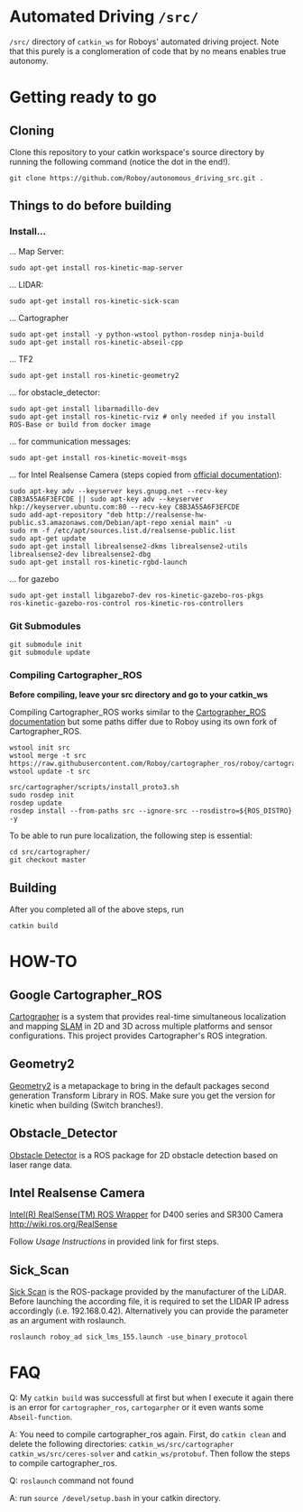 # Automated Driving `/src/`
`/src/` directory of `catkin_ws` for Roboys' automated driving project. Note that this purely is a conglomeration of code that by no means enables true autonomy. 

# Getting ready to go

## Cloning
Clone this repository to your catkin workspace's source directory by running the following command (notice the dot in the end!).
```
git clone https://github.com/Roboy/autonomous_driving_src.git .
```

## Things to do before building

### Install...
... Map Server:
```
sudo apt-get install ros-kinetic-map-server
```
... LIDAR:
```
sudo apt-get install ros-kinetic-sick-scan
```
... Cartographer
```
sudo apt-get install -y python-wstool python-rosdep ninja-build
sudo apt-get install ros-kinetic-abseil-cpp
```
... TF2
```
sudo apt-get install ros-kinetic-geometry2
```
... for obstacle_detector:
```
sudo apt-get install libarmadillo-dev
sudo apt-get install ros-kinetic-rviz # only needed if you install ROS-Base or build from docker image
```
... for communication messages:
```
sudo apt-get install ros-kinetic-moveit-msgs
```
... for Intel Realsense Camera (steps copied from [official documentation](https://github.com/IntelRealSense/librealsense/blob/master/doc/distribution_linux.md#installing-the-packages)):
```
sudo apt-key adv --keyserver keys.gnupg.net --recv-key C8B3A55A6F3EFCDE || sudo apt-key adv --keyserver hkp://keyserver.ubuntu.com:80 --recv-key C8B3A55A6F3EFCDE
sudo add-apt-repository "deb http://realsense-hw-public.s3.amazonaws.com/Debian/apt-repo xenial main" -u
sudo rm -f /etc/apt/sources.list.d/realsense-public.list
sudo apt-get update
sudo apt-get install librealsense2-dkms librealsense2-utils librealsense2-dev librealsense2-dbg
sudo apt-get install ros-kinetic-rgbd-launch
```

... for gazebo
```
sudo apt-get install libgazebo7-dev ros-kinetic-gazebo-ros-pkgs 
ros-kinetic-gazebo-ros-control ros-kinetic-ros-controllers
```
### Git Submodules
```
git submodule init
git submodule update
```
### Compiling Cartographer_ROS
**Before compiling, leave your src directory and go to your catkin_ws**

Compiling Cartographer_ROS works similar to the [Cartographer_ROS documentation](https://google-cartographer-ros.readthedocs.io/en/latest/compilation.html) but some paths differ due to Roboy using its own fork of Cartographer_ROS.
```
wstool init src
wstool merge -t src https://raw.githubusercontent.com/Roboy/cartographer_ros/roboy/cartographer_ros.rosinstall
wstool update -t src
```

```
src/cartographer/scripts/install_proto3.sh
sudo rosdep init
rosdep update
rosdep install --from-paths src --ignore-src --rosdistro=${ROS_DISTRO} -y
```
To be able to run pure localization, the following step is essential:
```
cd src/cartographer/
git checkout master
```

## Building
After you completed all of the above steps, run
```
catkin build
```

# HOW-TO

## Google Cartographer_ROS
[Cartographer](https://github.com/googlecartographer/cartographer) is a system that provides real-time simultaneous localization and mapping [SLAM](https://en.wikipedia.org/wiki/Simultaneous_localization_and_mapping) in 2D and 3D across multiple platforms and sensor configurations. This project provides Cartographer's ROS integration.

## Geometry2
[Geometry2](http://wiki.ros.org/geometry2) is a metapackage to bring in the default packages second generation Transform Library in ROS. Make sure you get the version for kinetic when building (Switch branches!).

## Obstacle_Detector
[Obstacle Detector](https://github.com/tysik/obstacle_detector) is a ROS package for 2D obstacle detection based on laser range data.

## Intel Realsense Camera
[Intel(R) RealSense(TM) ROS Wrapper](https://github.com/intel-ros/realsense) for D400 series and SR300 Camera http://wiki.ros.org/RealSense

Follow *Usage Instructions* in provided link for first steps.

## Sick_Scan
[Sick Scan](http://wiki.ros.org/sick_scan) is the ROS-package provided by the manufacturer of the LiDAR. Before launching the according file, it is required to set the LIDAR IP adress accordingly (i.e. 192.168.0.42). Alternatively you can provide the parameter as an argument with roslaunch.
```
roslaunch roboy_ad sick_lms_155.launch -use_binary_protocol
```


# FAQ

Q: My `catkin build` was successfull at first but when I execute it again there is an error for `cartographer_ros`, `cartogarpher` or it even wants some `Abseil-function`.

A: You need to compile cartographer_ros again. First, do `catkin clean` and delete the following directories: `catkin_ws/src/cartographer` `catkin_ws/src/ceres-solver` and `catkin_ws/protobuf`. Then follow the steps to compile cartographer_ros.


Q: `roslaunch` command not found

A: run `source /devel/setup.bash` in your catkin directory. 
